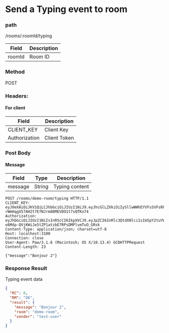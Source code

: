 # Send a Typing event to room

### path

/rooms/:roomId/typing

| Field         | Description  |
| ------------- | ------------ |
| roomId        | Room ID   |

### Method
POST

### Headers:

#### For client

| Field         | Description  |
| ------------- | ------------ |
| CLIENT_KEY    | Client Key   |
| Authorization | Client Token |


### Post Body
#### Message
| Field         | Type   | Description          |
| ------------- | ------ | -------------------- |
| message       | String | Typing content       |

```
POST /rooms/demo-room/typing HTTP/1.1
CLIENT_KEY: eyJ0eXAiOiJKV1QiLCJhbGciOiJIUzI1NiJ9.eyJhcGlLZXkiOiIySllwWWhEYVFsSVFsRFN2VkxDTExvMk1QekZmVm05allweHcydnVCcm1rPSIsImNyZWF0ZUF0IjoxNDk5NTc3MjgzMDUwLCJjbGllbnRJZCI6IjliZWQ2ZmRhLThjNTItNGE0My04OWI4LTJjMzdiZmVkMjQ2ZCJ9.bmXdn-rWmHqgX57AH2t7EfNJrm88MEVDO1t7sQTKo74
Authorization: eyJhbGciOiJIUzI1NiIsInR5cCI6IkpXVCJ9.eyJpZCI6InRlc3QtdXNlciIsIm5pY2tuYW1lIjoiU2hlbGxleSIsImF2YXRhclVybCI6Imh0dHBzOi8vZ2xvYmFsYXNzZXRzLnN0YXJidWNrcy5jb20vYXNzZXRzL2MxZjRjZDAyZGUyNDQ4M2ViODZjNjk2NDAxYWQ0MjEzLmpwZyIsImV4cCI6MTUyNjAwOTAyNiwiaWF0IjoxNTI1OTIyNjI2fQ.-o6Mdp-QVjKWiJe5tZP1atzbE7RPsDMPlvmTuO_GRsk
Content-Type: application/json; charset=utf-8
Host: localhost:3100
Connection: close
User-Agent: Paw/3.1.6 (Macintosh; OS X/10.13.4) GCDHTTPRequest
Content-Length: 23

{"message":"Bonjour 2"}

```

### Response Result
Typing event data

```json
{
  "RC": 0,
  "RM": "OK",
  "result": {
    "message": "Bonjour 2",
    "room": "demo-room",
    "sender": "test-user"
  }
}
```